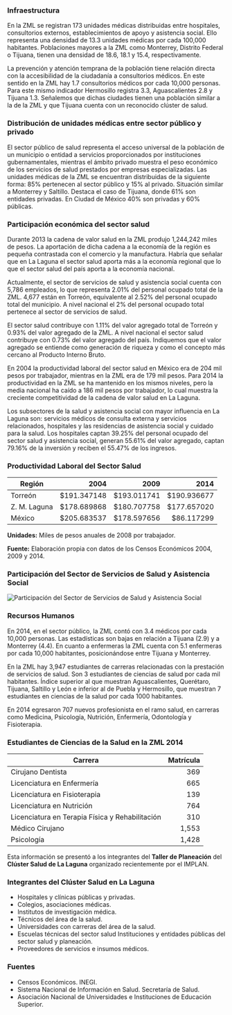 
### Infraestructura

En la ZML se registran 173 unidades médicas distribuidas entre hospitales, consultorios externos, establecimientos de apoyo y asistencia social. Ello representa una densidad de 13.3 unidades médicas por cada 100,000 habitantes. Poblaciones mayores a la ZML como Monterrey, Distrito Federal o Tijuana, tienen una densidad de 18.6, 18.1 y 15.4, respectivamente.

La prevención y atención temprana de la población tiene relación directa con la accesibilidad de la ciudadanía a consultorios médicos. En este sentido en la ZML hay 1.7 consultorios médicos por cada 10,000 personas. Para este mismo indicador Hermosillo registra 3.3, Aguascalientes 2.8 y Tijuana 1.3. Señalemos que dichas ciudades tienen una población similar a la de la ZML y que Tijuana cuenta con un reconocido clúster de salud.

### Distribución de unidades médicas entre sector público y privado

El sector público de salud representa el acceso universal de la población de un municipio o entidad a servicios proporcionados por instituciones gubernamentales, mientras el ámbito privado muestra el peso económico de los servicios de salud prestados por empresas especializadas. Las unidades médicas de la ZML se encuentran distribuidas de la siguiente forma: 85% pertenecen al sector público y 15% al privado. Situación similar a Monterrey y Saltillo. Destaca el caso de Tijuana, donde 61% son entidades privadas. En Ciudad de México 40% son privadas y 60% públicas.

### Participación económica del sector salud

Durante 2013 la cadena de valor salud en la ZML produjo 1,244,242 miles de pesos. La aportación de dicha cadena a la economía de la región es pequeña contrastada con el comercio y la manufactura. Habría que señalar que en La Laguna el sector salud aporta más a la economía regional que lo que el sector salud del país aporta a la economía nacional.

Actualmente, el sector de servicios de salud y asistencia social cuenta con 5,786 empleados, lo que representa 2.01% del personal ocupado total de la ZML. 4,677 están en Torreón, equivalente al 2.52% del personal ocupado total del municipio. A nivel nacional el 2% del personal ocupado total pertenece al sector de servicios de salud.

El sector salud contribuye con 1.11% del valor agregado total de Torreón y 0.93% del valor agregado de la ZML. A nivel nacional el sector salud contribuye con 0.73% del valor agregado del país. Indiquemos que el valor agregado se entiende como generación de riqueza y como el concepto más cercano al Producto Interno Bruto.

En 2004 la productividad laboral del sector salud en México era de 204 mil pesos por trabajador, mientras en la ZML era de 179 mil pesos. Para 2014 la productividad en la ZML se ha mantenido en los mismos niveles, pero la media nacional ha caído a 186 mil pesos por trabajador, lo cual muestra la creciente competitividad de la cadena de valor salud en La Laguna.

Los subsectores de la salud y asistencia social con mayor influencia en La Laguna son: servicios médicos de consulta externa y servicios relacionados, hospitales y las residencias de asistencia social y cuidado para la salud. Los hospitales captan 39.25% del personal ocupado del sector salud y asistencia social, generan 55.61% del valor agregado, captan 79.16% de la inversión y reciben el 55.47% de los ingresos.

### Productividad Laboral del Sector Salud

Región       |        2004 |        2009 |        2014
-------------|------------:|------------:|------------:
Torreón      | $191.347148 | $193.011741 | $190.936677
Z. M. Laguna | $178.689868 | $180.707758 | $177.657020
México       | $205.683537 | $178.597656 |  $86.117299

**Unidades:** Miles de pesos anuales de 2008 por trabajador.

**Fuente:** Elaboración propia con datos de los Censos Económicos 2004, 2009 y 2014.

### Participación del Sector de Servicios de Salud y Asistencia Social

<img class="img-responsive" src="potencial-economico-del-sector-salud-en-la-laguna/participacion-del-sector-de-servicios-de-salud-y-asistencia-social.png" alt="Participación del Sector de Servicios de Salud y Asistencia Social">

### Recursos Humanos

En 2014, en el sector público, la ZML contó con 3.4 médicos por cada 10,000 personas. Las estadísticas son bajas en relación a Tijuana (2.9) y a Monterrey (4.4). En cuanto a enfermeras la ZML cuenta con 5.1 enfermeras por cada 10,000 habitantes, posicionándose entre Tijuana y Monterrey.

En la ZML hay 3,947 estudiantes de carreras relacionadas con la prestación de servicios de salud. Son 3 estudiantes de ciencias de salud por cada mil habitantes. Índice superior al que muestran Aguascalientes, Querétaro, Tijuana, Saltillo y León e inferior al de Puebla y Hermosillo, que muestran 7 estudiantes en ciencias de la salud por cada 1000 habitantes.

En 2014 egresaron 707 nuevos profesionista en el ramo salud, en carreras como Medicina, Psicología, Nutrición, Enfermería, Odontología y Fisioterapia.

### Estudiantes de Ciencias de la Salud en la ZML 2014

Carrera                                         | Matrícula
------------------------------------------------|----------:
Cirujano Dentista                               |       369
Licenciatura en Enfermería                      |       665
Licenciatura en Fisioterapia                    |       139
Licenciatura en Nutrición                       |       764
Licenciatura en Terapia Física y Rehabilitación |       310
Médico Cirujano                                 |     1,553
Psicología                                      |     1,428

Esta información se presentó a los integrantes del **Taller de Planeación** del **Clúster Salud de La Laguna** organizado recientemente por el IMPLAN.

### Integrantes del Clúster Salud en La Laguna

* Hospitales y clínicas públicas y privadas.
* Colegios, asociaciones médicas.
* Institutos de investigación médica.
* Técnicos del área de la salud.
* Universidades con carreras del área de la salud.
* Escuelas técnicas del sector salud Instituciones y entidades públicas del sector salud y planeación.
* Proveedores de servicios e insumos médicos.

### Fuentes

* Censos Económicos. INEGI.
* Sistema Nacional de Información en Salud. Secretaría de Salud.
* Asociación Nacional de Universidades e Instituciones de Educación Superior.
